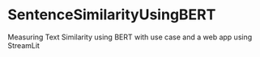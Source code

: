 # SentenceSimilarityUsingBERT
Measuring Text Similarity using BERT with use case and a web app using StreamLit
